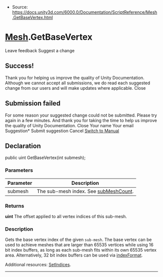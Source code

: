 * Source: https://docs.unity3d.com/6000.0/Documentation/ScriptReference/Mesh.GetBaseVertex.html

#  [Mesh](https://docs.unity3d.com/6000.0/Documentation/ScriptReference/Mesh.html).GetBaseVertex
Leave feedback
Suggest a change
## Success!
Thank you for helping us improve the quality of Unity Documentation. Although we cannot accept all submissions, we do read each suggested change from our users and will make updates where applicable.
Close
## Submission failed
For some reason your suggested change could not be submitted. Please <a>try again</a> in a few minutes. And thank you for taking the time to help us improve the quality of Unity Documentation.
Close
Your name Your email Suggestion* Submit suggestion
Cancel
[Switch to Manual](https://docs.unity3d.com/6000.0/Documentation/Manual/class-Mesh.html "Go to Mesh Component in the Manual")
## Declaration
public uint GetBaseVertex(int submesh); 
### Parameters
Parameter | Description  
---|---  
submesh | The sub-mesh index. See [subMeshCount](https://docs.unity3d.com/6000.0/Documentation/ScriptReference/Mesh-subMeshCount.html).  
### Returns
**uint** The offset applied to all vertex indices of this sub-mesh. 
### Description
Gets the base vertex index of the given `sub-mesh`.
The base vertex can be used to achieve meshes that are larger than 65535 vertices while using 16 bit index buffers, as long as each sub-mesh fits within its own 65535 vertex area. Alternatively, 32 bit index buffers can be used via [indexFormat](https://docs.unity3d.com/6000.0/Documentation/ScriptReference/Mesh-indexFormat.html).  
  
Additional resources: [SetIndices](https://docs.unity3d.com/6000.0/Documentation/ScriptReference/Mesh.SetIndices.html).
* * *
